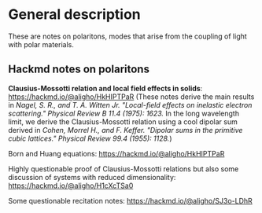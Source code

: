 # General description 
These are notes on polaritons, modes that arise from the coupling of light with polar materials. 

## Hackmd notes on polaritons

**Clausius-Mossotti relation and local field effects in solids**: https://hackmd.io/@aligho/HkHIPTPaR (These notes derive the main results in *Nagel, S. R., and T. A. Witten Jr. "Local-field effects on inelastic electron scattering." Physical Review B 11.4 (1975): 1623.* In the long wavelength limit, we derive the Clausius-Mossotti relation using a cool dipolar sum derived in *Cohen, Morrel H., and F. Keffer. "Dipolar sums in the primitive cubic lattices." Physical Review 99.4 (1955): 1128.*)

Born and Huang equations: https://hackmd.io/@aligho/HkHIPTPaR

Highly questionable proof of Clausius-Mossotti relations but also some discussion of systems with reduced dimensionality: https://hackmd.io/@aligho/H1cXcTSa0

Some questionable recitation notes: https://hackmd.io/@aligho/SJ3o-LDhR
